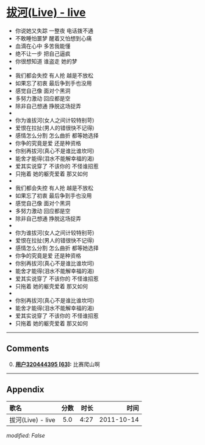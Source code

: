 # [拔河(Live) - live](https://music.163.com/song?id=64245)

* 你说她又失踪 一整夜 电话拨不通
* 不敢睡怕噩梦 醒着又怕想到心痛
* 血滴在心中 多苦我能懂
* 绝不让一步 把自己逼疯
* 你很想知道 谁盗走 她的梦
* 
* 我们都会失控 有人抢 越是不放松
* 如果忘了初衷 最后争到手也没用
* 感觉自己像 面对个黑洞
* 多努力激动 回应都是空
* 除非自己想通 挣脱这场捉弄
* 
* 你为谁拔河(女人之间计较特别苛)
* 爱恨在拉扯(男人的错很快不记得)
* 感情怎么分割 怎么曲折 都等她选择
* 你争的究竟是爱 还是种资格
* 你别再拔河(真心不是谁比谁坎坷)
* 能舍才能得(泪水不能解幸福的渴)
* 爱其实说穿了 不该你的 不怪谁招惹
* 只拖着 她的躯壳爱着 那又如何
* 
* 我们都会失控 有人抢 越是不放松
* 如果忘了初衷 最后争到手也没用
* 感觉自己像 面对个黑洞
* 多努力激动 回应都是空
* 除非自己想通 挣脱这场捉弄
* 
* 你为谁拔河(女人之间计较特别苛)
* 爱恨在拉扯(男人的错很快不记得)
* 感情怎么分割 怎么曲折 都等她选择
* 你争的究竟是爱 还是种资格
* 你别再拔河(真心不是谁比谁坎坷)
* 能舍才能得(泪水不能解幸福的渴)
* 爱其实说穿了 不该你的 不怪谁招惹
* 只拖着 她的躯壳爱着 那又如何
* 
* 你别再拔河(真心不是谁比谁坎坷)
* 能舍才能得(泪水不能解幸福的渴)
* 爱其实说穿了 不该你的 不怪谁招惹
* 只拖着 她的躯壳爱着 那又如何


---

## Comments
0. **[用户320444395 \[63\]](https://music.163.com/#/user/home?id=320444395):** 比赛爬山啊



---

## Appendix

|歌名|分数|时长|时间|
|:---|:---:|---:|---:|
|拔河(Live) - live|5.0|4:27|2011-10-14

*modified: False*